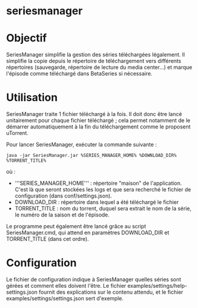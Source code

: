 # seriesmanager

# Objectif
SeriesManager simplifie la gestion des séries téléchargées légalement. Il simplifie la copie depuis le répertoire de téléchargement vers différents répertoires (sauvegarde, répertoire de lecture du media center...) et marque l'épisode comme téléchargé dans BetaSeries si nécessaire.

# Utilisation
SeriesManager traite 1 fichier téléchargé à la fois. Il doit donc être lancé unitairement pour chaque fichier téléchargé ; cela permet notamment de le démarrer automatiquement à la fin du téléchargement comme le proposent uTorrent.

Pour lancer SeriesManager, exécuter la commande suivante :

```
java -jar SeriesManager.jar %SERIES_MANAGER_HOME% %DOWNLOAD_DIR% %TORRENT_TITLE%
```
où :
* '''SERIES_MANAGER_HOME''' : répertoire "maison" de l'application. C'est là que seront stockées les logs et que sera recherché le fichier de configuration (dans conf/settings.json).
* DOWNLOAD_DIR : répertoire dans lequel a été téléchargé le fichier
* TORRENT_TITLE : nom du torrent, duquel sera extrait le nom de la série, le numéro de la saison et de l'épisode.

Le programme peut également être lancé grâce au script SeriesManager.cmd, qui attend en paramètres DOWNLOAD_DIR et TORRENT_TITLE (dans cet ordre).

# Configuration
Le fichier de configuration indique à SeriesManager quelles séries sont gérées et comment elles doivent l'être. Le fichier examples/settings/help-settings.json fournit des explications sur le contenu attendu, et le fichier examples/settings/settings.json sert d'exemple.
